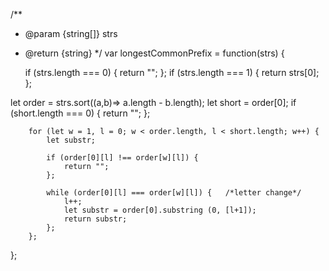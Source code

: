 /**
 * @param {string[]} strs
 * @return {string}
 */
var longestCommonPrefix = function(strs) {
    
    if (strs.length === 0) {
        return "";
    };
    if (strs.length === 1) {
        return strs[0];
    };
    
let order = strs.sort((a,b)=> a.length - b.length);
let short = order[0];
if (short.length === 0) {
        return "";
    };
    
        for (let w = 1, l = 0; w < order.length, l < short.length; w++) { 
            let substr;
            
            if (order[0][l] !== order[w][l]) {
                return "";   
            };
            
            while (order[0][l] === order[w][l]) {   /*letter change*/ 
                l++;
                let substr = order[0].substring (0, [l+1]);
                return substr;
            };
        };
};
